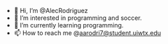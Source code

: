 - 👋 Hi, I’m @AlecRodriguez
- 👀 I’m interested in programming and soccer.
- 🌱 I’m currently learning programming.
- 📫 How to reach me @aarodri7@student.uiwtx.edu

<!---
AlecRodriguez/AlecRodriguez is a ✨ special ✨ repository because its `README.md` (this file) appears on your GitHub profile.
You can click the Preview link to take a look at your changes.
--->
